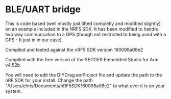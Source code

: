 # BLE/UART bridge
This is code based (well mostly just lifted completly and modified slightly) on an example included in the NRF5 SDK.  It has been modified to handle two way communcation to a GPS (though not restricted to being used with a GPS - It just in in our case).

Compiled and tested against the nRF5 SDK version 160098a08e2

Compiled with the free verison of the SEGGER Embedded Studio for Arm v4.52b.

You will need to edit the DIYDrag.emProject file and update the path to the nRF SDK for your install.  Change the path "/Users/chris/Documents/nRF5SDK160098a08e2" to what ever it is on your system.
